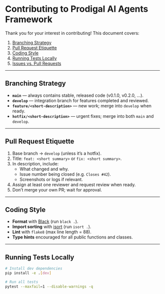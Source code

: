 <!-- CONTRIBUTING.md -->
# Contributing to Prodigal AI Agents Framework

Thank you for your interest in contributing! This document covers:

1. [Branching Strategy](#branching-strategy)  
2. [Pull Request Etiquette](#pull-request-etiquette)  
3. [Coding Style](#coding-style)  
4. [Running Tests Locally](#running-tests-locally)  
5. [Issues vs. Pull Requests](#issues-vs-pull-requests)

---

## Branching Strategy

- **`main`** — always contains stable, released code (v0.1.0, v0.2.0, …).  
- **`develop`** — integration branch for features completed and reviewed.  
- **`feature/<short-description>`** — new work; merge into `develop` when ready.  
- **`hotfix/<short-description>`** — urgent fixes; merge into both `main` and `develop`.

---

## Pull Request Etiquette

1. Base branch → `develop` (unless it’s a hotfix).  
2. Title: `feat: <short summary>` or `fix: <short summary>`.  
3. In description, include:  
   - What changed and why.  
   - Issue number being closed (e.g. `Closes #42`).  
   - Screenshots or logs if relevant.  
4. Assign at least one reviewer and request review when ready.  
5. Don’t merge your own PR; wait for approval.

---

## Coding Style

- **Format** with [Black](https://black.readthedocs.io/) (run `black .`).  
- **Import sorting** with [isort](https://pycqa.github.io/isort/) (run `isort .`).  
- **Lint** with `flake8` (max line length = 88).  
- **Type hints** encouraged for all public functions and classes.

---

## Running Tests Locally

```bash
# Install dev dependencies
pip install -e .[dev]

# Run all tests
pytest --maxfail=1 --disable-warnings -q
